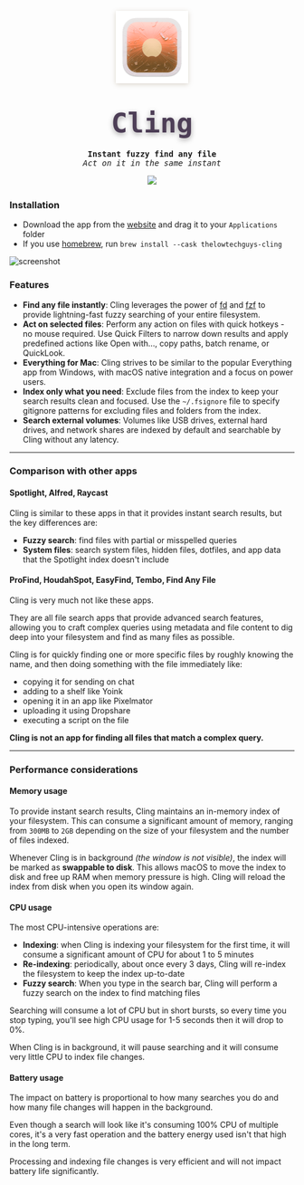 <p align="center">
    <a href="https://lowtechguys.com/cling"><img width="128" height="128" src="Cling/Assets.xcassets/AppIcon.appiconset/icon_256x256.png" style="filter: drop-shadow(0px 2px 4px rgba(80, 50, 6, 0.2));"></a>
    <h1 align="center"><code style="text-shadow: 0px 3px 10px rgba(8, 0, 6, 0.35); font-size: 3rem; font-family: ui-monospace, Menlo, monospace; font-weight: 800; background: transparent; color: #4d3e56; padding: 0.2rem 0.2rem; border-radius: 6px">Cling</code></h1>
    <h4 align="center" style="padding: 0; margin: 0; font-family: ui-monospace, monospace;">Instant fuzzy find any file</h4>
    <h6 align="center" style="padding: 0; margin: 0; font-family: ui-monospace, monospace; font-weight: 400;">Act on it in the same instant</h6>
</p>

<p align="center">
    <a href="https://files.lowtechguys.com/releases/Cling.dmg">
        <img width=200 src="https://files.lowtechguys.com/macos-app.svg">
    </a>
</p>

### Installation

- Download the app from the [website](https://lowtechguys.com/cling) and drag it to your `Applications` folder
- If you use [homebrew](https://brew.sh/), run `brew install --cask thelowtechguys-cling`

![screenshot](https://files.lowtechguys.com/cling-app-screenshot.png)

### Features

- **Find any file instantly**: Cling leverages the power of [fd](https://github.com/sharkdp/fd) and [fzf](https://github.com/junegunn/fzf) to provide lightning-fast fuzzy searching of your entire filesystem.
- **Act on selected files**: Perform any action on files with quick hotkeys - no mouse required. Use Quick Filters to narrow down results and apply predefined actions like Open with…, copy paths, batch rename, or QuickLook.
- **Everything for Mac**: Cling strives to be similar to the popular Everything app from Windows, with macOS native integration and a focus on power users.
- **Index only what you need**: Exclude files from the index to keep your search results clean and focused. Use the `~/.fsignore` file to specify gitignore patterns for excluding files and folders from the index.
- **Search external volumes**: Volumes like USB drives, external hard drives, and network shares are indexed by default and searchable by Cling without any latency.

---

### Comparison with other apps

#### Spotlight, Alfred, Raycast

Cling is similar to these apps in that it provides instant search results, but the key differences are:

- **Fuzzy search**: find files with partial or misspelled queries
- **System files**: search system files, hidden files, dotfiles, and app data that the Spotlight index doesn't include

#### ProFind, HoudahSpot, EasyFind, Tembo, Find Any File

Cling is very much not like these apps.

They are all file search apps that provide advanced search features, allowing you to craft complex queries using metadata and file content to dig deep into your filesystem and find as many files as possible.

Cling is for quickly finding one or more specific files by roughly knowing the name, and then doing something with the file immediately like:

- copying it for sending on chat
- adding to a shelf like Yoink
- opening it in an app like Pixelmator
- uploading it using Dropshare
- executing a script on the file

**Cling is not an app for finding all files that match a complex query.**

---

### Performance considerations

#### Memory usage

To provide instant search results, Cling maintains an in-memory index of your filesystem. This can consume a significant amount of memory, ranging from `300MB` to `2GB` depending on the size of your filesystem and the number of files indexed.

Whenever Cling is in background *(the window is not visible)*, the index will be marked as **swappable to disk**. This allows macOS to move the index to disk and free up RAM when memory pressure is high. Cling will reload the index from disk when you open its window again.

#### CPU usage

The most CPU-intensive operations are:

- **Indexing**: when Cling is indexing your filesystem for the first time, it will consume a significant amount of CPU for about 1 to 5 minutes
- **Re-indexing**: periodically, about once every 3 days, Cling will re-index the filesystem to keep the index up-to-date
- **Fuzzy search**: When you type in the search bar, Cling will perform a fuzzy search on the index to find matching files

Searching will consume a lot of CPU but in short bursts, so every time you stop typing, you'll see high CPU usage for 1-5 seconds then it will drop to 0%.

When Cling is in background, it will pause searching and it will consume very little CPU to index file changes.

#### Battery usage

The impact on battery is proportional to how many searches you do and how many file changes will happen in the background.

Even though a search will look like it's consuming 100% CPU of multiple cores, it's a very fast operation and the battery energy used isn't that high in the long term.

Processing and indexing file changes is very efficient and will not impact battery life significantly.
